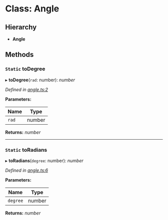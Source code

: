 # Class: Angle

## Hierarchy

* **Angle**

## Methods

### `Static` toDegree

▸ **toDegree**(`rad`: number): *number*

*Defined in [angle.ts:2](https://github.com/datatorch/geometry.js/blob/a131d48/src/angle.ts#L2)*

**Parameters:**

Name | Type |
------ | ------ |
`rad` | number |

**Returns:** *number*

___

### `Static` toRadians

▸ **toRadians**(`degree`: number): *number*

*Defined in [angle.ts:6](https://github.com/datatorch/geometry.js/blob/a131d48/src/angle.ts#L6)*

**Parameters:**

Name | Type |
------ | ------ |
`degree` | number |

**Returns:** *number*
